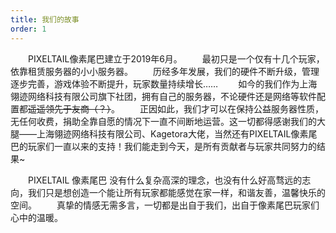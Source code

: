 ```yaml
---
title: 我们的故事
order: 1
---
```


&ensp;&ensp;&ensp;&ensp;PIXELTAIL像素尾巴建立于2019年6月。
&ensp;&ensp;&ensp;&ensp;最初只是一个仅有十几个玩家，依靠租赁服务器的小小服务器。
&ensp;&ensp;&ensp;&ensp;历经多年发展，我们的硬件不断升级，管理逐步完善，游戏体验不断提升，玩家数量持续增长……
&ensp;&ensp;&ensp;&ensp;如今的我们作为上海翎迹网络科技有限公司旗下社团，拥有自己的服务器，不论硬件还是网络等软件配置都~~遥遥领先于友商（？）~~。
&ensp;&ensp;&ensp;&ensp;正因如此，我们才可以在保持公益服务器性质，无任何收费，捐助全靠自愿的情况下一直不间断地运营。这一切都得感谢我们的大腿——上海翎迹网络科技有限公司、Kagetora大佬，当然还有PIXELTAIL像素尾巴的玩家们一直以来的支持！我们能走到今天，是所有贡献者与玩家共同努力的结果~

&ensp;&ensp;&ensp;&ensp;PIXELTAIL 像素尾巴 没有什么复杂高深的理念，也没有什么好高骛远的志向，我们只是想创造一个能让所有玩家都能感觉在家一样，和谐友善，温馨快乐的空间。
&ensp;&ensp;&ensp;&ensp;真挚的情感无需多言，一切都是出自于我们，出自于像素尾巴玩家们心中的温暖。
